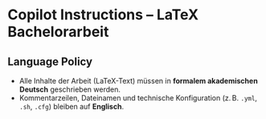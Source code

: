 # Copilot Instructions – LaTeX Bachelorarbeit

## Language Policy

- Alle Inhalte der Arbeit (LaTeX-Text) müssen in **formalem akademischen Deutsch** geschrieben werden.
- Kommentarzeilen, Dateinamen und technische Konfiguration (z. B. `.yml`, `.sh`, `.cfg`) bleiben auf **Englisch**.
